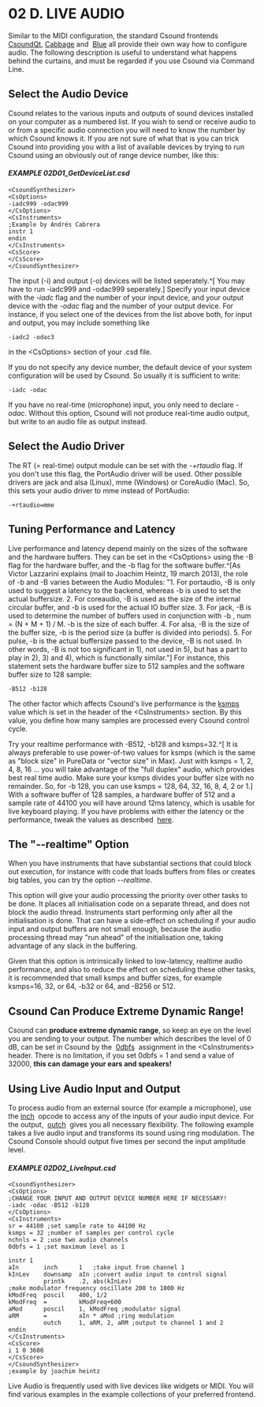 # 02 D. LIVE AUDIO

Similar to the MIDI configuration, the standard Csound frontends&nbsp;
[CsoundQt](http://csoundqt.github.io), [Cabbage](http://cabbageaudio.com/) and&nbsp;
[Blue](http://blue.kunstmusik.com/) all provide their own way how to configure audio.
The following description is useful to understand what happens behind
the curtains, and must be regarded if you use Csound via Command Line.

## Select the Audio Device

Csound relates to the various inputs and outputs of sound devices
installed on your computer as a numbered list. If you wish to send or
receive audio to or from a specific audio connection you will need to
know the number by which Csound knows it. If you are not sure of what
that is you can trick Csound into providing you with a list of available
devices by trying to run Csound using an obviously out of range device
number, like this:

#### **_EXAMPLE 02D01_GetDeviceList.csd_**

```csound
<CsoundSynthesizer>
<CsOptions>
-iadc999 -odac999
</CsOptions>
<CsInstruments>
;Example by Andrés Cabrera
instr 1
endin
</CsInstruments>
<CsScore>
</CsScore>
</CsoundSynthesizer>
```

The input (-i) and output (-o) devices will be listed seperately.^[
You may have to run -iadc999 and -odac999 seperately.] Specify
your input device with the _-iadc_ flag and the number of your
input device, and your output device with the _-odac_ flag and the
number of your output device. For instance, if you select one of the
devices from the list above both, for input and output, you may include
something like

    -iadc2 -odac3

in the \<CsOptions\> section of your .csd file.

If you do not specify any device number, the default device of your
system configuration will be used by Csound. So usually it is sufficient
to write:

    -iadc -odac

If you have no real-time (microphone) input, you only need to declare
_-odac_. Without this option, Csound will not produce real-time audio
output, but write to an audio file as output instead.

## Select the Audio Driver

The RT (= real-time) output module can be set with
the _-+rtaudio_ flag. If you don't use this flag,
the PortAudio driver will be used. Other possible drivers
are jack and alsa (Linux), mme (Windows) or CoreAudio (Mac).
So, this sets your audio driver to mme instead of PortAudio:

    -+rtaudio=mme

## Tuning Performance and Latency

Live performance and latency depend mainly on the sizes of the software
and the hardware buffers. They can be set in the \<CsOptions\> using the
-B flag for the hardware buffer, and the -b flag for the software
buffer.^[As Victor Lazzarini explains (mail to Joachim Heintz, 19 march
2013), the role of -b and -B varies between the Audio Modules: \"1.
For portaudio, -B is only used to suggest a latency to the backend,
whereas -b is used to set the actual buffersize. 2. For coreaudio,
-B is used as the size of the internal circular buffer, and -b is
used for the actual IO buffer size. 3. For jack, -B is used to
determine the number of buffers used in conjunction with -b , num =
(N + M + 1) / M. -b is the size of each buffer. 4. For alsa, -B is
the size of the buffer size, -b is the period size (a buffer is
divided into periods). 5. For pulse, -b is the actual buffersize
passed to the device, -B is not used. In other words, -B is not too
significant in 1), not used in 5), but has a part to play in 2), 3)
and 4), which is functionally similar.\"] For instance,
this statement sets the hardware buffer size
to 512 samples and the software buffer size to 128 sample:

    -B512 -b128

The other factor which affects Csound's live performance is
the [ksmps](https://csound.com/docs/manual/ksmps.html) value
which is set in the header of the \<CsInstruments\> section. By
this value, you define how many samples are processed every Csound
control cycle.

Try your realtime performance with -B512, -b128 and ksmps=32.^[
It is always preferable to use power-of-two values for ksmps (which
is the same as \"block size\" in PureData or \"vector size\" in
Max). Just with ksmps = 1, 2, 4, 8, 16 \... you will take advantage
of the \"full duplex\" audio, which provides best real time audio.
Make sure your ksmps divides your buffer size with no remainder. So,
for -b 128, you can use ksmps = 128, 64, 32, 16, 8, 4, 2
or 1.] With a software buffer of 128 samples, a hardware buffer of
512 and a sample rate of 44100 you will have around 12ms latency,
which is usable for live keyboard playing.
If you have problems with either the latency or the performance,
tweak the values as described&nbsp;
[here](https://csound.com/docs/manual/UsingOptimizing.html).

## The \"\--realtime\" Option

When you have instruments that have substantial sections that could
block out execution, for instance with code that loads buffers from
files or creates big tables, you can try the option _\--realtime_.

This option will give your audio processing the priority over other
tasks to be done. It places all initialisation code on a separate
thread, and does not block the audio thread. Instruments start
performing only after all the initialisation is done. That can have a
side-effect on scheduling if your audio input and output buffers are not
small enough, because the audio processing thread may "run ahead" of the
initialisation one, taking advantage of any slack in the buffering.

Given that this option is intrinsically linked to low-latency, realtime
audio performance, and also to reduce the effect on scheduling these
other tasks, it is recommended that small ksmps and buffer sizes, for
example ksmps=16, 32, or 64, -b32 or 64, and -B256 or 512.

## Csound Can Produce Extreme Dynamic Range!

Csound can **produce extreme dynamic range**, so keep an eye on the
level you are sending to your output. The number which describes the
level of 0 dB, can be set in Csound by the&nbsp;
[0dbfs](http://csound.github.io/docs/manual/html/Zerodbfs.html)
&nbsp;assignment in the \<CsInstruments\> header. There is no limitation, if
you set 0dbfs = 1 and send a value of 32000, **this can damage your
ears and speakers!**

## Using Live Audio Input and Output

To process audio from an external source (for example a microphone), use
the [inch](http://csound.github.io/docs/manual/html/inch.html)
&nbsp;opcode to access any of the inputs of your audio input device. For the
output,&nbsp;
[outch](http://csound.github.io/docs/manual/html/outch.html)
&nbsp;gives you all necessary flexibility. The following example takes a live
audio input and transforms its sound using ring modulation. The Csound
Console should output five times per second the input amplitude level.

#### **_EXAMPLE 02D02_LiveInput.csd_**

```csound
<CsoundSynthesizer>
<CsOptions>
;CHANGE YOUR INPUT AND OUTPUT DEVICE NUMBER HERE IF NECESSARY!
-iadc -odac -B512 -b128
</CsOptions>
<CsInstruments>
sr = 44100 ;set sample rate to 44100 Hz
ksmps = 32 ;number of samples per control cycle
nchnls = 2 ;use two audio channels
0dbfs = 1 ;set maximum level as 1

instr 1
aIn       inch      1   ;take input from channel 1
kInLev    downsamp  aIn ;convert audio input to control signal
          printk    .2, abs(kInLev)
;make modulator frequency oscillate 200 to 1000 Hz
kModFreq  poscil    400, 1/2
kModFreq  =         kModFreq+600
aMod      poscil    1, kModFreq ;modulator signal
aRM       =         aIn * aMod ;ring modulation
          outch     1, aRM, 2, aRM ;output to channel 1 and 2
endin
</CsInstruments>
<CsScore>
i 1 0 3600
</CsScore>
</CsoundSynthesizer>
;example by joachim heintz
```

Live Audio is frequently used with live devices like widgets or MIDI.
You will find various examples in the example collections of your
preferred frontend.
